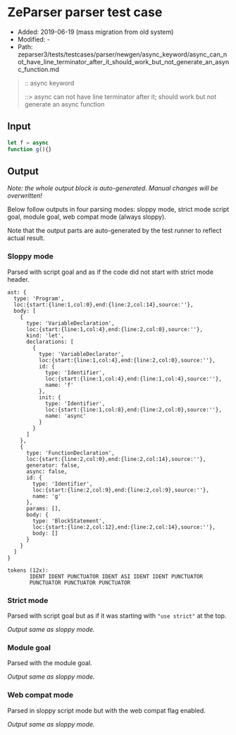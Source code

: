 # ZeParser parser test case

- Added: 2019-06-19 (mass migration from old system)
- Modified: -
- Path: zeparser3/tests/testcases/parser/newgen/async_keyword/async_can_not_have_line_terminator_after_it_should_work_but_not_generate_an_async_function.md

> :: async keyword
>
> ::> async can not have line terminator after it; should work but not generate an async function

## Input

`````js
let f = async
function g(){}
`````

## Output

_Note: the whole output block is auto-generated. Manual changes will be overwritten!_

Below follow outputs in four parsing modes: sloppy mode, strict mode script goal, module goal, web compat mode (always sloppy).

Note that the output parts are auto-generated by the test runner to reflect actual result.

### Sloppy mode

Parsed with script goal and as if the code did not start with strict mode header.

`````
ast: {
  type: 'Program',
  loc:{start:{line:1,col:0},end:{line:2,col:14},source:''},
  body: [
    {
      type: 'VariableDeclaration',
      loc:{start:{line:1,col:4},end:{line:2,col:0},source:''},
      kind: 'let',
      declarations: [
        {
          type: 'VariableDeclarator',
          loc:{start:{line:1,col:4},end:{line:2,col:0},source:''},
          id: {
            type: 'Identifier',
            loc:{start:{line:1,col:4},end:{line:1,col:4},source:''},
            name: 'f'
          },
          init: {
            type: 'Identifier',
            loc:{start:{line:1,col:8},end:{line:2,col:0},source:''},
            name: 'async'
          }
        }
      ]
    },
    {
      type: 'FunctionDeclaration',
      loc:{start:{line:2,col:0},end:{line:2,col:14},source:''},
      generator: false,
      async: false,
      id: {
        type: 'Identifier',
        loc:{start:{line:2,col:9},end:{line:2,col:9},source:''},
        name: 'g'
      },
      params: [],
      body: {
        type: 'BlockStatement',
        loc:{start:{line:2,col:12},end:{line:2,col:14},source:''},
        body: []
      }
    }
  ]
}

tokens (12x):
       IDENT IDENT PUNCTUATOR IDENT ASI IDENT IDENT PUNCTUATOR
       PUNCTUATOR PUNCTUATOR PUNCTUATOR
`````

### Strict mode

Parsed with script goal but as if it was starting with `"use strict"` at the top.

_Output same as sloppy mode._

### Module goal

Parsed with the module goal.

_Output same as sloppy mode._

### Web compat mode

Parsed in sloppy script mode but with the web compat flag enabled.

_Output same as sloppy mode._
